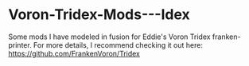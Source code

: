 # Voron-Tridex-Mods---Idex
Some mods I have modeled in fusion for Eddie's Voron Tridex franken-printer. For more details, I recommend checking it out here: https://github.com/FrankenVoron/Tridex
